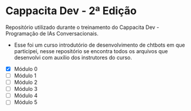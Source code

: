 # Cappacita Dev - 2ª Edição

Repositório utilizado durante o treinamento do Cappacita Dev - Programação de IAs Conversacionais.

- Esse foi um curso introdutório de desenvolvimento de chtbots em que participei, nesse repositório se encontra todos os arquivos que desenvolvi com auxílio dos instrutores do curso.

- [X] Módulo 0
- [ ] Módulo 1
- [ ] Módulo 2
- [ ] Módulo 3
- [ ] Módulo 4
- [ ] Módulo 5